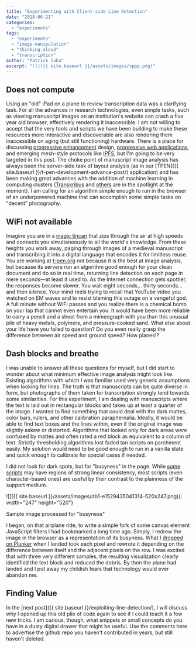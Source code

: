 ```yaml
---
title: "Experimenting with Client-side Line Detection"
date: "2018-06-21"
categories: 
  - "experiments"
tags: 
  - "experiments"
  - "image-manipulation"
  - "thinking-aloud"
  - "transcription"
author: "Patrick Cuba"
excerpt: "![]({{ site.baseurl }}/assets/images/sppp.png)"
---
```


## Does not compute

Using an "old" iPad on a plane to review transcription data was a clarifying task. For all the advances in research technologies, even simple tasks, such as viewing manuscript images on an institution's website can crash a five year old browser, effectively rendering it inaccessible. I am not willing to accept that the very tools and scripts we have been building to make these resources more interactive and discoverable are also rendering them inaccessible on aging (but still functioning) hardware. There is a place for discussing [progressive enhancement](https://en.wikipedia.org/wiki/Progressive_enhancement) design, [progressive web applications](https://en.wikipedia.org/wiki/Progressive_Web_Apps), and emerging mesh-style protocols like [IPFS](https://ipfs.io), but I'm going to be very targeted in this post. The choke point of manuscript image analysis has always been the server-side task of layout analysis (as in our [TPEN]({{ site.baseurl }}/t-pen-development-advance-post/) application) and has been making great advances with the addition of machine learning in computing clusters ([Transkribus](https://transkribus.eu/) and [others](https://amdigital.co.uk) are in the spotlight at the moment). I am calling for an algorithm simple enough to run in the browser of an underpowered machine that can accomplish some simple tasks on "decent" photography.

## WiFi not available

Imagine you are in a [magic tincan](https://youtu.be/q8LaT5Iiwo4?t=2m) that zips through the air at high speeds and connects you simultaneously to all the world's knowledge. From these heights you work away, paging through images of a medieval manuscript and transcribing it into a digital language that encodes it for limitless reuse. You are working at [t-pen.org](http://t-pen.org) not because it is the best at image analysis, but because its servers run an algorithm good enough for your clean document and do so in real time, returning line detection on each page in mere seconds—at least it used to. As the Internet connection gets spottier, the responses become slower. You wait eight seconds... thirty seconds... and then silence. Your mind reels trying to recall that YouTube video you watched on EM waves and to resist blaming this outage on a vengeful god. A full minute without WiFi passes and you realize there is a chemical bomb on your lap that cannot even entertain you. It would have been more reliable to carry a pencil and a sheet from a mimeograph with you than this unusual pile of heavy metals, polymers, and pressure-cooked sand. What else about your life have you failed to question? Do you even really grasp the difference between air speed and ground speed? How planes!?

## Dash blocks and breathe

I was unable to answer all these questions for myself, but I did start to wonder about what minimum effective image analysis might look like. Existing algorithms with which I was familiar used very generic assumptions when looking for lines. The truth is that manuscripts can be quite diverse in form, but photographs of them taken for transcription strongly tend towards some similarities. For this experiment, I am dealing with manuscripts where the text is laid out in rectangular blocks and takes up at least a quarter of the image. I wanted to find something that could deal with the dark mattes, color bars, rulers, and other calibration paraphernalia. Ideally, it would be able to find text boxes and the lines within, even if the original image was slightly askew or distorted. Algorithms that looked only for dark areas were confused by mattes and often rated a red block as equivalent to a column of text. Strictly thresholding algorithms lost faded tan scripts on parchment easily. My solution would need to be good enough to run in a vanilla state and quick enough to calibrate for special cases if needed.

I did not look for dark spots, but for "busyness" in the page. While [some scripts](https://en.wikipedia.org/wiki/Devanagari) may have regions of strong linear consistency, most scripts (even character-based ones) are useful by their contrast to the plainness of the support medium.

![]({{ site.baseurl }}/assets/images/db1-e1529435041314-520x247.png){: width="247" height="520"} <figcaption>Sample image processed for "busyness"</figcaption>

I began, on that airplane ride, to write a simple fork of some canvas element JavaScript filters I had bookmarked a long time ago. Simply, I redrew the image in the browser as a representation of its busyness. What I [dropped on Plunker](http://embed.plnkr.co/BYDuwd/) when I landed took each pixel and rewrote it depending on the difference between itself and the adjacent pixels on the row. I was excited that with three very different samples, the resulting visualization clearly identified the text block and reduced the debris. By then the plane had landed and I put away my childish fears that technology would ever abandon me.

## Finding Value

In the [next post]({{ site.baseurl }}/exploiting-line-detection/), I will discuss why I opened up this old pile of code again to see if I could teach it a few new tricks. I am curious, though, what snippets or small concepts do you have in a dusty digital drawer that might be useful. Use the comments here to advertise the github repo you haven't contributed in years, but still haven't deleted.
